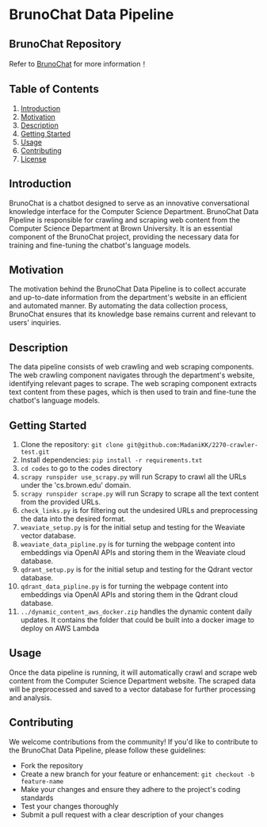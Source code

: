 # BrunoChat Data Pipeline

## BrunoChat Repository
Refer to [BrunoChat](https://github.com/aetherrine/BrunoChat) for more information！

## Table of Contents
1. [Introduction](#introduction)
2. [Motivation](#motivation)
3. [Description](#description)
4. [Getting Started](#getting-started)
5. [Usage](#usage)
6. [Contributing](#contributing)
7. [License](#license)

## Introduction

BrunoChat is a chatbot designed to serve as an innovative conversational knowledge interface for the Computer Science Department. BrunoChat Data Pipeline is responsible for crawling and scraping web content from the Computer Science Department at Brown University. It is an essential component of the BrunoChat project, providing the necessary data for training and fine-tuning the chatbot's language models.

## Motivation

The motivation behind the BrunoChat Data Pipeline is to collect accurate and up-to-date information from the department's website in an efficient and automated manner. By automating the data collection process, BrunoChat ensures that its knowledge base remains current and relevant to users' inquiries.

## Description

The data pipeline consists of web crawling and web scraping components. The web crawling component navigates through the department's website, identifying relevant pages to scrape. The web scraping component extracts text content from these pages, which is then used to train and fine-tune the chatbot's language models.

## Getting Started
1. Clone the repository: `git clone git@github.com:MadaniKK/2270-crawler-test.git`
2. Install dependencies: `pip install -r requirements.txt`
3. `cd codes` to go to the codes directory
4. `scrapy runspider use_scrapy.py` will run Scrapy to crawl all the URLs under the 'cs.brown.edu' domain.
5. `scrapy runspider scrape.py` will run Scrapy to scrape all the text content from the provided URLs.
6. `check_links.py` is for filtering out the undesired URLs and preprocessing the data into the desired format. 
7. `weaviate_setup.py` is for the initial setup and testing for the Weaviate vector database.
8. `weaviate_data_pipline.py` is for turning the webpage content into embeddings via OpenAI APIs and storing them in the Weaviate cloud database.
9. `qdrant_setup.py` is for the initial setup and testing for the Qdrant vector database.
10. `qdrant_data_pipline.py` is for turning the webpage content into embeddings via OpenAI APIs and storing them in the Qdrant cloud database.
11. `../dynamic_content_aws_docker.zip` handles the dynamic content daily updates. It contains the folder that could be built into a docker image to deploy on AWS Lambda


## Usage

Once the data pipeline is running, it will automatically crawl and scrape web content from the Computer Science Department website. The scraped data will be preprocessed and saved to a vector database for further processing and analysis.

## Contributing

We welcome contributions from the community! If you'd like to contribute to the BrunoChat Data Pipeline, please follow these guidelines:
- Fork the repository
- Create a new branch for your feature or enhancement: `git checkout -b feature-name`
- Make your changes and ensure they adhere to the project's coding standards
- Test your changes thoroughly
- Submit a pull request with a clear description of your changes

